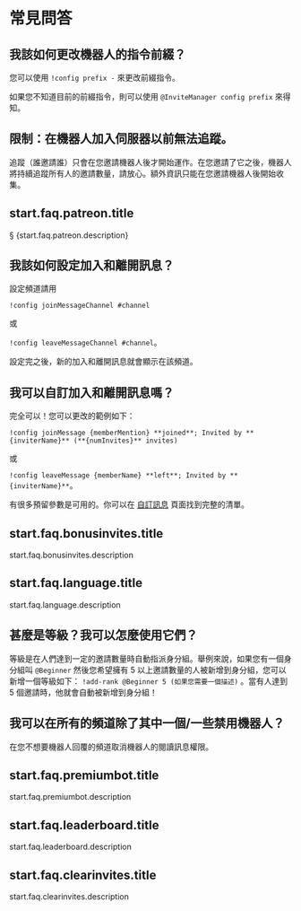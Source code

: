 # 常見問答

## 我該如何更改機器人的指令前綴？

您可以使用 `!config prefix -` 來更改前綴指令。

如果您不知道目前的前綴指令，則可以使用 `@InviteManager config prefix` 來得知。

## 限制：在機器人加入伺服器以前無法追蹤。

追蹤（誰邀請誰）只會在您邀請機器人後才開始運作。在您邀請了它之後，機器人將持續追蹤所有人的邀請數量，請放心。額外資訊只能在您邀請機器人後開始收集。

## start.faq.patreon.title

§ {start.faq.patreon.description}

## 我該如何設定加入和離開訊息？

設定頻道請用

`!config joinMessageChannel #channel`

或

`!config leaveMessageChannel #channel`。

設定完之後，新的加入和離開訊息就會顯示在該頻道。

## 我可以自訂加入和離開訊息嗎？

完全可以！您可以更改的範例如下：

`!config joinMessage {memberMention} **joined**; Invited by **{inviterName}** (**{numInvites}** invites)`

或

`!config leaveMessage {memberName} **left**; Invited by **{inviterName}**`。

有很多預留參數是可用的。你可以在 [自訂訊息](/zh-TW/modules/invites/custom-messages.md) 頁面找到完整的清單。

## start.faq.bonusinvites.title

start.faq.bonusinvites.description

## start.faq.language.title

start.faq.language.description

## 甚麼是等級？我可以怎麼使用它們？

等級是在人們達到一定的邀請數量時自動指派身分組。舉例來說，如果您有一個身分組叫 `@Beginner` 然後您希望擁有 5 以上邀請數量的人被新增到身分組，您可以新增一個等級如下： `!add-rank @Beginner 5 (如果您需要一個描述)` 。當有人達到 5 個邀請時，他就會自動被新增到身分組！

## 我可以在所有的頻道除了其中一個/一些禁用機器人？

在您不想要機器人回覆的頻道取消機器人的閱讀訊息權限。

## start.faq.premiumbot.title

start.faq.premiumbot.description

## start.faq.leaderboard.title

start.faq.leaderboard.description

## start.faq.clearinvites.title

start.faq.clearinvites.description
